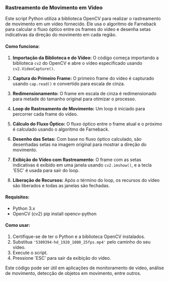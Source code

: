 ### Rastreamento de Movimento em Vídeo

Este script Python utiliza a biblioteca OpenCV para realizar o rastreamento de movimento em um vídeo fornecido. Ele usa o algoritmo de Farneback para calcular o fluxo óptico entre os frames do vídeo e desenha setas indicativas da direção do movimento em cada região.

#### Como funciona:

1. **Importação da Biblioteca e do Vídeo:**
   O código começa importando a biblioteca `cv2` do OpenCV e abre o vídeo especificado usando `cv2.VideoCapture()`.

2. **Captura do Primeiro Frame:**
   O primeiro frame do vídeo é capturado usando `cap.read()` e convertido para escala de cinza.

3. **Redimensionamento:**
   O frame em escala de cinza é redimensionado para metade do tamanho original para otimizar o processo.

4. **Loop de Rastreamento de Movimento:**
   Um loop é iniciado para percorrer cada frame do vídeo.
   
5. **Cálculo do Fluxo Óptico:**
   O fluxo óptico entre o frame atual e o próximo é calculado usando o algoritmo de Farneback.

6. **Desenho das Setas:**
   Com base no fluxo óptico calculado, são desenhadas setas na imagem original para mostrar a direção do movimento.

7. **Exibição do Vídeo com Rastreamento:**
   O frame com as setas indicativas é exibido em uma janela usando `cv2.imshow()`, e a tecla 'ESC' é usada para sair do loop.

8. **Liberação de Recursos:**
   Após o término do loop, os recursos do vídeo são liberados e todas as janelas são fechadas.

#### Requisitos:

- Python 3.x
- OpenCV (cv2)
pip install opencv-python

#### Como usar:

1. Certifique-se de ter o Python e a biblioteca OpenCV instalados.
2. Substitua `'5309394-hd_1920_1080_25fps.mp4'` pelo caminho do seu vídeo.
3. Execute o script.
4. Pressione 'ESC' para sair da exibição do vídeo.

Este código pode ser útil em aplicações de monitoramento de vídeo, análise de movimento, detecção de objetos em movimento, entre outros.
